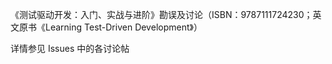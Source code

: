 《测试驱动开发：入门、实战与进阶》勘误及讨论（ISBN：9787111724230；英文原书《Learning Test-Driven Development》）

详情参见 Issues 中的各讨论帖
